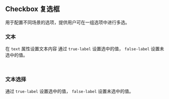 <div class="demo-header">
<p class="overviewicon">
  <span class="wapi-form-radioboxgroup"/>
</p>

## Checkbox 复选框

<nova-uxlink widget-name="Selectgroup"></nova-uxlink>

用于配置不同场景的选项，提供用户可在一组选项中进行多选。

</div>

### 文本

在 `text` 属性设置文本内容
通过 `true-label` 设置选中的值， `false-label` 设置未选中的值。

<nova-demo-view link="checkbox/text.vue"></nova-demo-view>

<br />

### 文本选择

通过 `true-label` 设置选中的值， `false-label` 设置未选中的值。

<nova-demo-view link="checkbox/button-chek-box.vue"></nova-demo-view>
